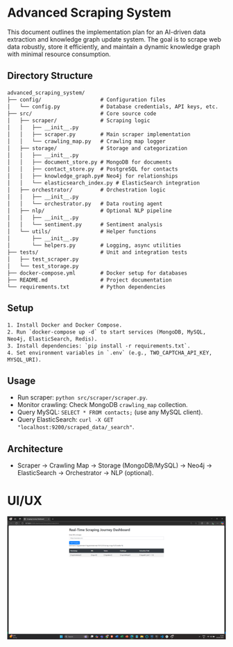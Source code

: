 
# Advanced Scraping System
This document outlines the implementation plan for an AI-driven data extraction and knowledge graph update system. The goal is to scrape web data robustly, store it efficiently, and maintain a dynamic knowledge graph with minimal resource consumption.
## Directory Structure
```planetext
advanced_scraping_system/
├── config/                   # Configuration files
│   └── config.py             # Database credentials, API keys, etc.
├── src/                      # Core source code
│   ├── scraper/              # Scraping logic
│   │   ├── __init__.py
│   │   ├── scraper.py        # Main scraper implementation
│   │   └── crawling_map.py   # Crawling map logger
│   ├── storage/              # Storage and categorization
│   │   ├── __init__.py
│   │   ├── document_store.py # MongoDB for documents
│   │   ├── contact_store.py  # PostgreSQL for contacts
│   │   ├── knowledge_graph.py# Neo4j for relationships
│   │   └── elasticsearch_index.py # ElasticSearch integration
│   ├── orchestrator/         # Orchestration logic
│   │   ├── __init__.py
│   │   └── orchestrator.py   # Data routing agent
│   ├── nlp/                  # Optional NLP pipeline
│   │   ├── __init__.py
│   │   └── sentiment.py      # Sentiment analysis
│   └── utils/                # Helper functions
│       ├── __init__.py
│       └── helpers.py        # Logging, async utilities
├── tests/                    # Unit and integration tests
│   ├── test_scraper.py
│   └── test_storage.py
├── docker-compose.yml        # Docker setup for databases
├── README.md                 # Project documentation
└── requirements.txt          # Python dependencies
```


## Setup
```
1. Install Docker and Docker Compose.
2. Run `docker-compose up -d` to start services (MongoDB, MySQL, Neo4j, ElasticSearch, Redis).
3. Install dependencies: `pip install -r requirements.txt`.
4. Set environment variables in `.env` (e.g., TWO_CAPTCHA_API_KEY, MYSQL_URI).
```

## Usage
- Run scraper: `python src/scraper/scraper.py`.
- Monitor crawling: Check MongoDB `crawling_map` collection.
- Query MySQL: `SELECT * FROM contacts;` (use any MySQL client).
- Query ElasticSearch: `curl -X GET "localhost:9200/scraped_data/_search"`.

## Architecture
- Scraper → Crawling Map → Storage (MongoDB/MySQL) → Neo4j → ElasticSearch → Orchestrator → NLP (optional).

# UI/UX
![logo](https://github.com/officialamit558/Advanced-Scraping-Efficient-Data-Storage-System/blob/main/Screenshot%20(276).png)
